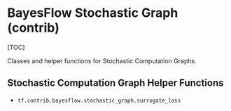 # BayesFlow Stochastic Graph (contrib)
[TOC]

Classes and helper functions for Stochastic Computation Graphs.

## Stochastic Computation Graph Helper Functions

*   `tf.contrib.bayesflow.stochastic_graph.surrogate_loss`

